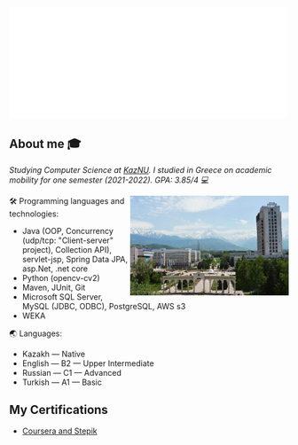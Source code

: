 <img src="https://github.com/AxelrodAdil/AxelrodAdil/blob/main/svg.svg"  width=500/>


## About me :mortar_board:
<p><em>Studying Computer Science at <a href="https://en.wikipedia.org/wiki/Al-Farabi_Kazakh_National_University">KazNU</a>. I studied in Greece on academic mobility for one semester (2021-2022). GPA: 3.85/4 💻</br>  
</em></p>
<img align="right" alt="kaznu" src="kaznu2021.jpg" height="180" />

🛠 Programming languages and technologies: 
  - Java (OOP, Concurrency (udp/tcp: "Client-server" project), Collection API), servlet-jsp, Spring Data JPA, asp.Net, .net core
  - Python (opencv-cv2)
  - Maven, JUnit, Git
  - Microsoft SQL Server, MySQL (JDBC, ODBC), PostgreSQL, AWS s3
  - WEKA

🌏 Languages:
  - Kazakh — Native
  - English — B2 — Upper Intermediate
  - Russian — C1 — Advanced
  - Turkish — A1 — Basic

## My Certifications
- [Coursera and Stepik](https://github.com/AxelrodAdil/Certificates)
